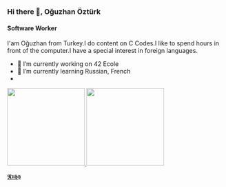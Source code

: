 ### Hi there 👋, Oğuzhan Öztürk
#### Software Worker
I'am Oğuzhan from Turkey.I do content on C Codes.I like to spend hours in front of the computer.I have a special interest in foreign languages.

- 🔭 I’m currently working on 42 Ecole  
- 🌱 I’m currently learning Russian, French
- 
<div>
  <a href="https://beacons.ai/SsOguzHansS">
  <img height="180em" src="https://github-readme-stats.vercel.app/api?username=SsOguzHansS&show_icons=true&theme=dark&include_all_commits=true&count_private=true"/>
  <img height="180em" src="https://github-readme-stats.vercel.app/api/top-langs/?username=SsOguzHansS&layout=compact&langs_count=16&theme=dark"/>
</div>

𝕽𝖚𝖇𝖞

  
  
